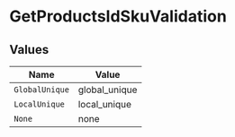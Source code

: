 # GetProductsIdSkuValidation


## Values

| Name           | Value          |
| -------------- | -------------- |
| `GlobalUnique` | global_unique  |
| `LocalUnique`  | local_unique   |
| `None`         | none           |